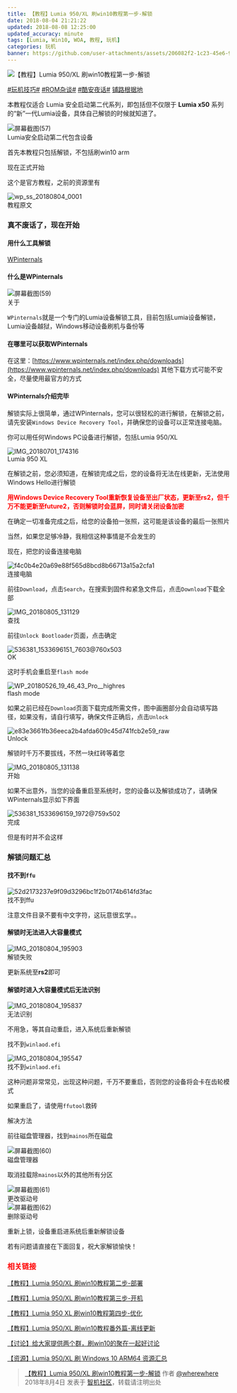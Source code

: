 ```yaml
---
title: 【教程】Lumia 950/XL 刷win10教程第一步-解锁
date: 2018-08-04 21:21:22
updated: 2018-08-08 12:25:00
updated_accuracy: minute
tags: [Lumia, Win10, WOA, 教程, 玩机]
categories: 玩机
banner: https://github.com/user-attachments/assets/206082f2-1c23-45e6-96f4-02096e0571fc
---
```

![【教程】Lumia 950/XL 刷win10教程第一步-解锁](https://github.com/user-attachments/assets/206082f2-1c23-45e6-96f4-02096e0571fc)

[#玩机技巧#](https://www.coolapk.com/t/玩机技巧) [#ROM杂谈#](https://www.coolapk.com/t/ROM杂谈) [#酷安夜话#](https://www.coolapk.com/t/酷安夜话) [铺路根据地](https://www.coolapk.com/dyh/1480)

本教程仅适合 Lumia 安全启动第二代系列，即包括但不仅限于 **Lumia x50** 系列的“新”一代Lumia设备，具体自己解锁的时候就知道了。

<img src="https://github.com/user-attachments/assets/a2a50ff2-2405-4684-8683-1c483f6dcd16" alt="屏幕截图(57)">
<figcaption>Lumia安全启动第二代包含设备</figcaption>

首先本教程只包括解锁，不包括刷win10 arm

现在正式开始

这个是官方教程，之前的资源里有<!--more-->

<img src="https://github.com/user-attachments/assets/65779165-f371-4f5e-84b1-f9cc09856174" alt="wp_ss_20180804_0001">
<figcaption>教程原文</figcaption>

### 真不废话了，现在开始

#### 用什么工具解锁

[WPinternals](https://https://www.wpinternals.net/index.php)

#### 什么是WPinternals

<img src="https://github.com/user-attachments/assets/803d3285-10f2-4cc9-8beb-dc4aa14c03a3" alt="屏幕截图(59)">
<figcaption>关于</figcaption>

`WPinternals`就是一个专门的Lumia设备解锁工具，目前包括Lumia设备解锁，Lumia设备越狱，Windows移动设备刷机与备份等

#### 在哪里可以获取WPinternals

在这里：[https://www.wpinternals.net/index.php/downloads](https://www.wpinternals.net/index.php/downloads) 其他下载方式可能不安全，尽量使用最官方的方式

#### WPinternals介绍完毕

解锁实际上很简单，通过WPinternals，您可以很轻松的进行解锁，在解锁之前，请先安装`Windows Device Recovery Tool`，并确保您的设备可以正常连接电脑。

你可以用任何Windows PC设备进行解锁，包括Lumia 950/XL

<img src="https://github.com/user-attachments/assets/cfd2baee-6b53-4237-a514-eb2c2a034f67" alt="IMG_20180701_174316">
<figcaption>Lumia 950 XL</figcaption>

在解锁之前，您必须知道，在解锁完成之后，您的设备将无法在线更新，无法使用Windows Hello进行解锁

**<font color="Red">用Windows Device Recovery Tool重新恢复设备至出厂状态，更新至rs2，但千万不能更新至future2，否则解锁时会蓝屏，同时请关闭设备加密</font>**

在确定一切准备完成之后，给您的设备拍一张照，这可能是该设备的最后一张照片

当然，如果您足够冷静，我相信这种事情是不会发生的

现在，把您的设备连接电脑

<img src="https://github.com/user-attachments/assets/25a0487a-3011-4b4a-b393-f64320cbbff2" alt="f4c0b4e20a69e88f565d8bcd8b66713a15a2cfa1">
<figcaption>连接电脑</figcaption>

前往`Download`，点击`Search`，在搜索到固件和紧急文件后，点击`Download`下载全部

<img src="https://github.com/user-attachments/assets/7d980703-1aba-4884-9bf5-d17479f9d3dd" alt="IMG_20180805_131129">
<figcaption>查找</figcaption>

前往`Unlock Bootloader`页面，点击确定

<img src="https://github.com/user-attachments/assets/fe8fd229-55e3-4bd8-bbca-2587d17a239d" alt="536381_1533696151_7603@760x503">
<figcaption>OK</figcaption>

这时手机会重启至`flash mode`

<img src="https://github.com/user-attachments/assets/c5fe9a3e-9ee3-4749-9886-821f83d6df92" alt="WP_20180526_19_46_43_Pro__highres">
<figcaption>flash mode</figcaption>

如果之前已经在`Download`页面下载完成所需文件，图中画圈部分会自动填写路径，如果没有，请自行填写，确保文件正确后，点击`Unlock`

<img src="https://github.com/user-attachments/assets/6d31bfdf-d229-4d26-8b8f-583429f99313" alt="e83e3661fb36eeca2b4afda609c45d741fcb2e59_raw">
<figcaption>Unlock</figcaption>

解锁时千万不要拔线，不然一块红砖等着您

<img src="https://github.com/user-attachments/assets/f92e470e-69ea-42c7-88ea-3dbd6e0df8a2" alt="IMG_20180805_131138">
<figcaption>开始</figcaption>

如果不出意外，当您的设备重启至系统时，您的设备以及解锁成功了，请确保WPinternals显示如下界面

<img src="https://github.com/user-attachments/assets/c7104837-943b-45a5-bf96-a685bf7f2eda" alt="536381_1533696159_1972@759x502">
<figcaption>完成</figcaption>

但是有时并不会这样

### 解锁问题汇总

#### 找不到`ffu`

<img src="https://github.com/user-attachments/assets/394d4710-eb51-40f6-83f5-24adb29bffee" alt="52d2173237e9f09d3296bc1f2b0174b614fd3fac">
<figcaption>找不到ffu</figcaption>

注意文件目录不要有中文字符，这玩意很玄学。。

#### 解锁时无法进入大容量模式

<img src="https://github.com/user-attachments/assets/eeb05257-43d9-4bc6-9e89-4474416781ae" alt="IMG_20180804_195903">
<figcaption>解锁失败</figcaption>

更新系统至**rs2**即可

#### 解锁时进入大容量模式后无法识别

<img src="https://github.com/user-attachments/assets/4037323a-f5ac-43de-9914-2c2854d5bb6c" alt="IMG_20180804_195837">
<figcaption>无法识别</figcaption>

不用急，等其自动重启，进入系统后重新解锁

找不到`winlaod.efi`

<img src="https://github.com/user-attachments/assets/f5107914-78dd-4f78-ba98-48dcd4167443" alt="IMG_20180804_195547">
<figcaption>找不到<code>winlaod.efi</code></figcaption>

这种问题非常常见，出现这种问题，千万不要重启，否则您的设备将会卡在齿轮模式

如果重启了，请使用`ffutool`救砖

解决方法

前往磁盘管理器，找到`mainos`所在磁盘

<img src="https://github.com/user-attachments/assets/ddfdd126-0295-4d7a-ad9d-721ac5b00933" alt="屏幕截图(60)">
<figcaption>磁盘管理器</figcaption>

取消挂载除`mainos`以外的其他所有分区

<img src="https://github.com/user-attachments/assets/27bc8407-5357-49e6-9d7b-1c53811af72a" alt="屏幕截图(61)">
<figcaption>更改驱动号</figcaption>

<img src="https://github.com/user-attachments/assets/2dc1484d-3dca-4608-a887-16173a78cb26" alt="屏幕截图(62)">
<figcaption>删除驱动号</figcaption>

重新上锁，设备重启进系统后重新解锁设备

若有问题请直接在下面回复，祝大家解锁愉快！

### <font color="Red">相关链接</font>

[【教程】Lumia 950/XL 刷win10教程第二步-部署](/2018/08/05/【教程】Lumia-950-XL-刷win10教程第二步-部署)

[【教程】Lumia 950/XL 刷win10教程第三步-开机](/2018/08/06/【教程】Lumia-950-XL-刷win10教程第三步-开机)

[【教程】Lumia 950 XL 刷win10教程第四步-优化](/2019/02/16/【教程】Lumia-950-XL-刷win10教程第四步-优化)

[【教程】Lumia 950/XL 刷win10教程番外篇-离线更新](/2018/08/06/【教程】Lumia-950-XL-刷win10教程番外篇-离线更新)

[【讨论】给大家提供两个群，刷win10的聚在一起好讨论](http://bbs.wfun.com/thread-1014280-1-1.html)

[【资源】Lumia 950/XL 刷 Windows 10 ARM64 资源汇总](https://www.coolapk.com/feed/7152050?shareKey=N2JhMTYwYzk4MDNhNjY0NDcxODE)

> [【教程】Lumia 950/XL 刷win10教程第一步-解锁](https://bbs.wfun.com/thread-1014257-1-1.html) 作者 [@wherewhere](https://bbs.wfun.com/u/2850357) 2018年8月4日 发表于 [智机社区](https://bbs.wfun.com "WFun")，转载请注明出处
